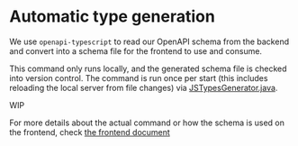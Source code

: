# Automatic type generation

We use `openapi-typescript` to read our OpenAPI schema from the backend and convert into a schema file for the frontend to use and consume.

This command only runs locally, and the generated schema file is checked into version control. The command is run once per start (this includes reloading the local server from file changes) via [JSTypesGenerator.java](https://github.com/tahminator/codebloom/blob/fix-type-gen-infinite-loop/src/main/java/com/patina/codebloom/utilities/JSTypesGenerator.java).

WIP

For more details about the actual command or how the schema is used on the frontend, check [the frontend document](https://github.com/tahminator/codebloom/tree/fix-type-gen-infinite-loop)
